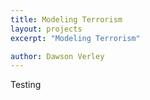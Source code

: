 ```yaml
---
title: Modeling Terrorism
layout: projects
excerpt: "Modeling Terrorism"

author: Dawson Verley
---
```


Testing
